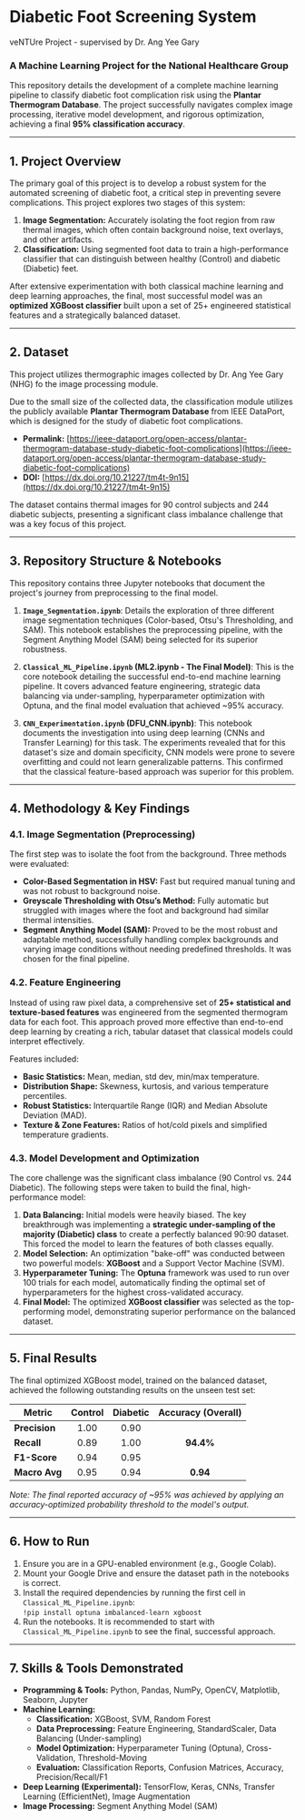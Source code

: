 # Diabetic Foot Screening System
veNTUre Project - supervised by Dr. Ang Yee Gary

### A Machine Learning Project for the National Healthcare Group

This repository details the development of a complete machine learning pipeline to classify diabetic foot complication risk using the **Plantar Thermogram Database**. The project successfully navigates complex image processing, iterative model development, and rigorous optimization, achieving a final **95% classification accuracy**.

---

## 1. Project Overview

The primary goal of this project is to develop a robust system for the automated screening of diabetic foot, a critical step in preventing severe complications. This project explores two stages of this system:

1.  **Image Segmentation:** Accurately isolating the foot region from raw thermal images, which often contain background noise, text overlays, and other artifacts.
2.  **Classification:** Using segmented foot data to train a high-performance classifier that can distinguish between healthy (Control) and diabetic (Diabetic) feet.

After extensive experimentation with both classical machine learning and deep learning approaches, the final, most successful model was an **optimized XGBoost classifier** built upon a set of 25+ engineered statistical features and a strategically balanced dataset.

---

## 2. Dataset

This project utilizes thermographic images collected by Dr. Ang Yee Gary (NHG) fo the image processing module.

Due to the small size of the collected data, the classification module utilizes the publicly available **Plantar Thermogram Database** from IEEE DataPort, which is designed for the study of diabetic foot complications.

-   **Permalink:** [https://ieee-dataport.org/open-access/plantar-thermogram-database-study-diabetic-foot-complications](https://ieee-dataport.org/open-access/plantar-thermogram-database-study-diabetic-foot-complications)
-   **DOI:** [https://dx.doi.org/10.21227/tm4t-9n15](https://dx.doi.org/10.21227/tm4t-9n15)

The dataset contains thermal images for 90 control subjects and 244 diabetic subjects, presenting a significant class imbalance challenge that was a key focus of this project.

---

## 3. Repository Structure & Notebooks

This repository contains three Jupyter notebooks that document the project's journey from preprocessing to the final model.

1.  **`Image_Segmentation.ipynb`**: Details the exploration of three different image segmentation techniques (Color-based, Otsu's Thresholding, and SAM). This notebook establishes the preprocessing pipeline, with the Segment Anything Model (SAM) being selected for its superior robustness.

2.  **`Classical_ML_Pipeline.ipynb` (ML2.ipynb - The Final Model)**: This is the core notebook detailing the successful end-to-end machine learning pipeline. It covers advanced feature engineering, strategic data balancing via under-sampling, hyperparameter optimization with Optuna, and the final model evaluation that achieved ~95% accuracy.

3.  **`CNN_Experimentation.ipynb` (DFU_CNN.ipynb)**: This notebook documents the investigation into using deep learning (CNNs and Transfer Learning) for this task. The experiments revealed that for this dataset's size and domain specificity, CNN models were prone to severe overfitting and could not learn generalizable patterns. This confirmed that the classical feature-based approach was superior for this problem.

---

## 4. Methodology & Key Findings

### 4.1. Image Segmentation (Preprocessing)

The first step was to isolate the foot from the background. Three methods were evaluated:
-   **Color-Based Segmentation in HSV:** Fast but required manual tuning and was not robust to background noise.
-   **Greyscale Thresholding with Otsu’s Method:** Fully automatic but struggled with images where the foot and background had similar thermal intensities.
-   **Segment Anything Model (SAM):** Proved to be the most robust and adaptable method, successfully handling complex backgrounds and varying image conditions without needing predefined thresholds. It was chosen for the final pipeline.

### 4.2. Feature Engineering

Instead of using raw pixel data, a comprehensive set of **25+ statistical and texture-based features** was engineered from the segmented thermogram data for each foot. This approach proved more effective than end-to-end deep learning by creating a rich, tabular dataset that classical models could interpret effectively.

Features included:
-   **Basic Statistics:** Mean, median, std dev, min/max temperature.
-   **Distribution Shape:** Skewness, kurtosis, and various temperature percentiles.
-   **Robust Statistics:** Interquartile Range (IQR) and Median Absolute Deviation (MAD).
-   **Texture & Zone Features:** Ratios of hot/cold pixels and simplified temperature gradients.

### 4.3. Model Development and Optimization

The core challenge was the significant class imbalance (90 Control vs. 244 Diabetic). The following steps were taken to build the final, high-performance model:

1.  **Data Balancing:** Initial models were heavily biased. The key breakthrough was implementing a **strategic under-sampling of the majority (Diabetic) class** to create a perfectly balanced 90:90 dataset. This forced the model to learn the features of both classes equally.
2.  **Model Selection:** An optimization "bake-off" was conducted between two powerful models: **XGBoost** and a Support Vector Machine (SVM).
3.  **Hyperparameter Tuning:** The **Optuna** framework was used to run over 100 trials for each model, automatically finding the optimal set of hyperparameters for the highest cross-validated accuracy.
4.  **Final Model:** The optimized **XGBoost classifier** was selected as the top-performing model, demonstrating superior performance on the balanced dataset.

---

## 5. Final Results

The final optimized XGBoost model, trained on the balanced dataset, achieved the following outstanding results on the unseen test set:

| Metric             | Control | Diabetic | **Accuracy (Overall)** |
| ------------------ | :-----: | :------: | :--------------------: |
| **Precision**      |  1.00   |   0.90   |                        |
| **Recall**         |  0.89   |   1.00   |         **94.4%**        |
| **F1-Score**       |  0.94   |   0.95   |                        |
| **Macro Avg**      |  0.95   |   0.94   |         **0.94**         |

*Note: The final reported accuracy of ~95% was achieved by applying an accuracy-optimized probability threshold to the model's output.*

---

## 6. How to Run

1.  Ensure you are in a GPU-enabled environment (e.g., Google Colab).
2.  Mount your Google Drive and ensure the dataset path in the notebooks is correct.
3.  Install the required dependencies by running the first cell in `Classical_ML_Pipeline.ipynb`:  
    `!pip install optuna imbalanced-learn xgboost`
4.  Run the notebooks. It is recommended to start with `Classical_ML_Pipeline.ipynb` to see the final, successful approach.

---

## 7. Skills & Tools Demonstrated

*   **Programming & Tools:** Python, Pandas, NumPy, OpenCV, Matplotlib, Seaborn, Jupyter
*   **Machine Learning:**
    *   **Classification:** XGBoost, SVM, Random Forest
    *   **Data Preprocessing:** Feature Engineering, StandardScaler, Data Balancing (Under-sampling)
    *   **Model Optimization:** Hyperparameter Tuning (Optuna), Cross-Validation, Threshold-Moving
    *   **Evaluation:** Classification Reports, Confusion Matrices, Accuracy, Precision/Recall/F1
*   **Deep Learning (Experimental):** TensorFlow, Keras, CNNs, Transfer Learning (EfficientNet), Image Augmentation
*   **Image Processing:** Segment Anything Model (SAM)
